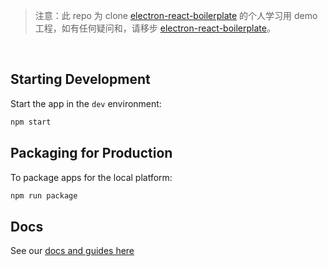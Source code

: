 > 注意：此 repo 为 clone [electron-react-boilerplate](https://github.com/electron-react-boilerplate/electron-react-boilerplate.git) 的个人学习用 demo 工程，如有任何疑问和，请移步 [electron-react-boilerplate](https://github.com/electron-react-boilerplate/electron-react-boilerplate.git)。

<br>

## Starting Development

Start the app in the `dev` environment:

```bash
npm start
```

## Packaging for Production

To package apps for the local platform:

```bash
npm run package
```

## Docs

See our [docs and guides here](https://electron-react-boilerplate.js.org/docs/installation)
